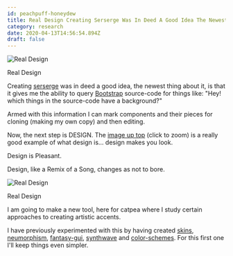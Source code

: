 ```yaml
---
id: peachpuff-honeydew
title: Real Design Creating Serserge Was In Deed A Good Idea The Newest Thing About It Is That It Gives Me The Ability To Query Boo
category: research
date: 2020-04-13T14:56:54.894Z
draft: false
---
```


![Real Design](research/real.jpg)

Real Design

Creating [serserge][1] was in deed a good idea, the newest thing about it, is that it gives me the ability to query [Bootstrap][2] source-code for things like: "Hey! which things in the source-code have a background?"

Armed with this information I can mark components and their pieces for cloning (making my own copy) and then editing.

Now, the next step is DESIGN. The [image up top][3] (click to zoom) is a really good example of what design is... design makes you look.

Design is Pleasant.

Design, like a Remix of a Song, changes as not to bore.

![Real Design](research/real1.jpg)

Real Design

I am going to make a new tool, here for catpea where I study certain approaches to creating artistic accents.

I have previously experimented with this by having created [skins][4], [neumorphism][5], [fantasy-gui][6], [synthwave][7] and [color-schemes][8]. For this first one I'll keep things even simpler.

[1]: https://github.com/fantasyui-com/serserge
[2]: https://getbootstrap.com/
[3]: https://catpea.com/research/real.jpg
[4]: https://github.com/fantasyui-com/skins
[5]: https://fantasyui-com.github.io/neumorphism/
[6]: https://fantasyui-com.github.io/fantasy-gui/
[7]: https://fantasyui-com.github.io/synthwave/
[8]: https://github.com/fantasyui-com/color-schemes
